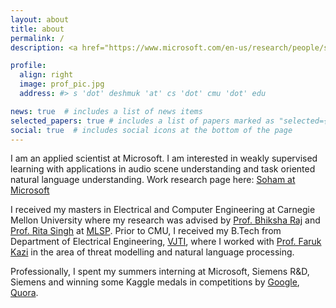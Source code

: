 ```yaml
---
layout: about
title: about
permalink: /
description: <a href="https://www.microsoft.com/en-us/research/people/sdeshmukh/">Applied Scientist</a>, <a href="https://www.microsoft.com/en-us/research/project/scheduler/">Scheduler</a>, <a href="https://www.microsoft.com">Microsoft</a>

profile:
  align: right
  image: prof_pic.jpg
  address: #> s 'dot' deshmuk 'at' cs 'dot' cmu 'dot' edu

news: true  # includes a list of news items
selected_papers: true # includes a list of papers marked as "selected={true}"
social: true  # includes social icons at the bottom of the page
---
```

I am an applied scientist at Microsoft. I am interested in weakly supervised learning with applications in audio scene understanding and task oriented natural language understanding. Work research page here: [Soham at Microsoft](https://www.microsoft.com/en-us/research/people/sdeshmukh/)

I received my masters in Electrical and Computer Engineering at Carnegie Mellon University where my research was advised by [Prof. Bhiksha Raj](http://mlsp.cs.cmu.edu/people/bhiksha/) and [Prof. Rita Singh](http://mlsp.cs.cmu.edu/people/rsingh/) at [MLSP](http://mlsp.cs.cmu.edu/). Prior to CMU, I received my B.Tech from Department of Electrical Engineering, [VJTI](https://en.wikipedia.org/wiki/Veermata_Jijabai_Technological_Institute), where I worked with [Prof. Faruk Kazi](https://www.linkedin.com/in/dr-faruk-kazi-vjti/) in the area of threat modelling and natural language processing. 

Professionally, I spent my summers interning at Microsoft, Siemens R&D, Siemens and winning some Kaggle medals in competitions by [Google](https://www.kaggle.com/c/jigsaw-toxic-comment-classification-challenge), [Quora](https://www.kaggle.com/c/quora-insincere-questions-classification).
